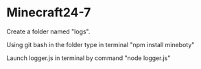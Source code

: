# Minecraft24-7
Create a folder named "logs".

Using git bash in the folder type in terminal "npm install mineboty"

Launch logger.js in terminal by command "node logger.js"
